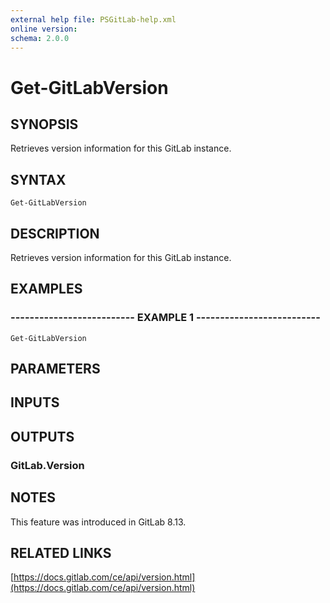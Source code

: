 ```yaml
---
external help file: PSGitLab-help.xml
online version: 
schema: 2.0.0
---
```


# Get-GitLabVersion

## SYNOPSIS
Retrieves version information for this GitLab instance.

## SYNTAX

```
Get-GitLabVersion
```

## DESCRIPTION
Retrieves version information for this GitLab instance.

## EXAMPLES

### -------------------------- EXAMPLE 1 --------------------------
```
Get-GitLabVersion
```

## PARAMETERS

## INPUTS

## OUTPUTS

### GitLab.Version

## NOTES
This feature was introduced in GitLab 8.13.

## RELATED LINKS

[https://docs.gitlab.com/ce/api/version.html](https://docs.gitlab.com/ce/api/version.html)
